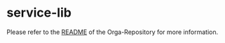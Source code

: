 # service-lib

Please refer to the [README](https://git.thm.de/microservicesss21/orga/-/blob/master/README.md) of the Orga-Repository for more information.

